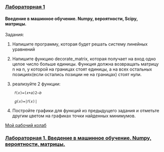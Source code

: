 ### [Лабораторная 1](lab1)
#### Введение в машинное обучение. Numpy, вероятности, Scipy, матрицы.

Задания:

1) Напишите программу, которая будет решать систему линейных уравнений
2) Напишите функцию decorate_matrix, которая получает на вход одно целое число больше единицы. Функция должна возвращать матрицу n на n, у которой на границах стоят единицы, а на всех остальных позициях(если остались позиции не на границах) стоят нули.
3) реализуйте 2 функции:

        𝑓(𝑥)=(𝑥+𝑎)2−𝑏

        𝑔(𝑥)=|𝑓(𝑥)|

4) Постройте графики для функций из предыдущего задания и отметьте другим цветом на графиках точки найденных минимумов.

[Мой рабочий колаб](lab1/lab1_Sheremet.ipynb)

### [Лабораторная 1. Введение в машинное обучение. Numpy, вероятности, матрицы.](lab1)

